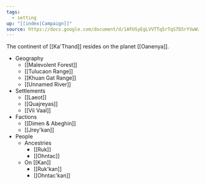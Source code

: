 ```yaml
---
tags:
  - setting
up: "[[index|Campaign]]"
source: https://docs.google.com/document/d/1AFUSyEgLVVTTq5rTqS7DSrYVwWzT3wF4DFqBILeWqtE/edit
---
```

The continent of [[Ka'Thand]] resides on the planet [[Oanenya]]. 
- Geography
	- [[Malevolent Forest]] 
	- [[Tulucaon Range]] 
	- [[Khuan Gat Range]] 
	- [[Unnamed River]] 
- Settlements
	- [[Laeot]] 
	- [[Quajreyas]] 
	- [[Vii Vaal]] 
- Factions
	- [[Dimen & Abeghin]] 
	- [[Jrey'kan]] 
- People
	- Ancestries
		- [[Ruk]] 
		- [[Ohntac]] 
	- On [[Kan]] 
		- [[Ruk'kan]] 
		- [[Ohntac'kan]] 
